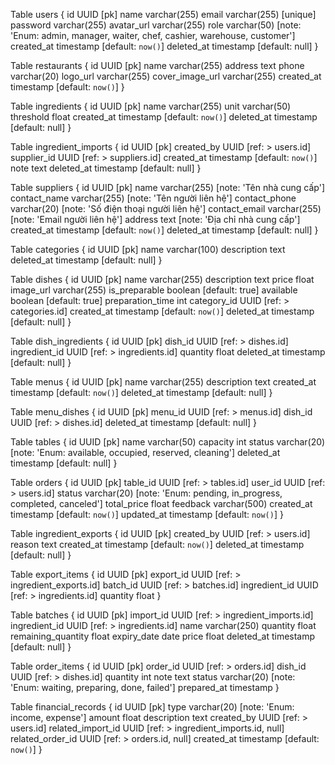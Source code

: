 Table users {
  id UUID [pk]
  name varchar(255)
  email varchar(255) [unique]
  password varchar(255)
  avatar_url varchar(255)
  role varchar(50) [note: 'Enum: admin, manager, waiter, chef, cashier, warehouse, customer']
  created_at timestamp [default: `now()`]
  deleted_at timestamp [default: null]
}

Table restaurants {
  id UUID [pk]
  name varchar(255)
  address text
  phone varchar(20)
  logo_url varchar(255)
  cover_image_url varchar(255)
  created_at timestamp [default: `now()`]
}

Table ingredients {
  id UUID [pk]
  name varchar(255)
  unit varchar(50)
  threshold float
  created_at timestamp [default: `now()`]
  deleted_at timestamp [default: null]
}

Table ingredient_imports {
  id UUID [pk]
  created_by UUID [ref: > users.id]
  supplier_id UUID [ref: > suppliers.id]
  created_at timestamp [default: `now()`]
  note text
  deleted_at timestamp [default: null]
}


Table suppliers {
  id UUID [pk]
  name varchar(255) [note: 'Tên nhà cung cấp']
  contact_name varchar(255) [note: 'Tên người liên hệ']
  contact_phone varchar(20) [note: 'Số điện thoại người liên hệ']
  contact_email varchar(255) [note: 'Email người liên hệ']
  address text [note: 'Địa chỉ nhà cung cấp']
  created_at timestamp [default: `now()`]
  deleted_at timestamp [default: null]
}

Table categories {
  id UUID [pk]
  name varchar(100)
  description text
  deleted_at timestamp [default: null]
}

Table dishes {
  id UUID [pk]
  name varchar(255)
  description text
  price float
  image_url varchar(255)
  is_preparable boolean [default: true]
  available boolean [default: true]
  preparation_time int
  category_id UUID [ref: > categories.id]
  created_at timestamp [default: `now()`]
  deleted_at timestamp [default: null]
}

Table dish_ingredients {
  id UUID [pk]
  dish_id UUID [ref: > dishes.id]
  ingredient_id UUID [ref: > ingredients.id]
  quantity float
  deleted_at timestamp [default: null]
}

Table menus {
  id UUID [pk]
  name varchar(255)
  description text
  created_at timestamp [default: `now()`]
  deleted_at timestamp [default: null]
}

Table menu_dishes {
  id UUID [pk]
  menu_id UUID [ref: > menus.id]
  dish_id UUID [ref: > dishes.id]
  deleted_at timestamp [default: null]
}

Table tables {
  id UUID [pk]
  name varchar(50)
  capacity int
  status varchar(20) [note: 'Enum: available, occupied, reserved, cleaning']
  deleted_at timestamp [default: null]
}

Table orders {
  id UUID [pk]
  table_id UUID [ref: > tables.id]
  user_id UUID [ref: > users.id]
  status varchar(20) [note: 'Enum: pending, in_progress, completed, canceled']
  total_price float
  feedback varchar(500)
  created_at timestamp [default: `now()`]
  updated_at timestamp [default: `now()`]
}

Table ingredient_exports {
  id UUID [pk]
  created_by UUID [ref: > users.id]
  reason text 
  created_at timestamp [default: `now()`]
  deleted_at timestamp [default: null]
}

Table export_items {
  id UUID [pk]
  export_id UUID [ref: > ingredient_exports.id]
  batch_id UUID [ref: > batches.id]
  ingredient_id UUID [ref: > ingredients.id]
  quantity float
}

Table batches {
  id UUID [pk]
  import_id UUID [ref: > ingredient_imports.id]
  ingredient_id UUID [ref: > ingredients.id]
  name varchar(250)
  quantity float
  remaining_quantity float
  expiry_date date
  price float
  deleted_at timestamp [default: null]
}



Table order_items {
  id UUID [pk]
  order_id UUID [ref: > orders.id]
  dish_id UUID [ref: > dishes.id]
  quantity int
  note text
  status varchar(20) [note: 'Enum: waiting, preparing, done, failed']
  prepared_at timestamp
}

Table financial_records {
  id UUID [pk]
  type varchar(20) [note: 'Enum: income, expense']
  amount float
  description text
  created_by UUID [ref: > users.id]
  related_import_id UUID [ref: > ingredient_imports.id, null]
  related_order_id UUID [ref: > orders.id, null]
  created_at timestamp [default: `now()`]
}
